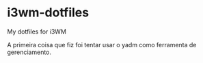 # i3wm-dotfiles
My dotfiles for i3WM 

A primeira coisa que fiz foi tentar usar o yadm como ferramenta de gerenciamento. 

